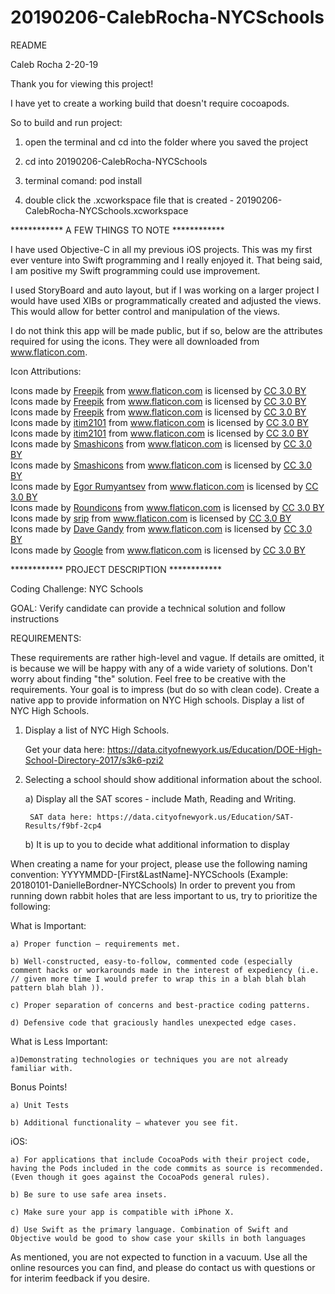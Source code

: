 # 20190206-CalebRocha-NYCSchools

README

Caleb Rocha
2-20-19

Thank you for viewing this project!

I have yet to create a working build that doesn't require cocoapods.

So to build and run project:

1) open the terminal and cd into the folder where you saved the project 

2) cd into 20190206-CalebRocha-NYCSchools

3) terminal comand: pod install

4) double click the .xcworkspace file that is created - 20190206-CalebRocha-NYCSchools.xcworkspace

************ A FEW THINGS TO NOTE ************

I have used Objective-C in all my previous iOS projects. This was my first ever venture into Swift programming and I really enjoyed it. That being said, I am positive my Swift programming could use improvement.

I used StoryBoard and auto layout, but if I was working on a larger project I would have used XIBs or programmatically created and adjusted the views. This would allow for better control and manipulation of the views.

I do not think this app will be made public, but if so, below are the attributes required for using the icons. They were all downloaded from www.flaticon.com.

Icon Attributions:

<div>Icons made by <a href="https://www.freepik.com/" title="Freepik">Freepik</a> from <a href="https://www.flaticon.com/" 			    title="Flaticon">www.flaticon.com</a> is licensed by <a href="http://creativecommons.org/licenses/by/3.0/" 			    title="Creative Commons BY 3.0" target="_blank">CC 3.0 BY</a></div>

<div>Icons made by <a href="https://www.freepik.com/" title="Freepik">Freepik</a> from <a href="https://www.flaticon.com/" 			    title="Flaticon">www.flaticon.com</a> is licensed by <a href="http://creativecommons.org/licenses/by/3.0/" 			    title="Creative Commons BY 3.0" target="_blank">CC 3.0 BY</a></div>

<div>Icons made by <a href="https://www.freepik.com/" title="Freepik">Freepik</a> from <a href="https://www.flaticon.com/" 			    title="Flaticon">www.flaticon.com</a> is licensed by <a href="http://creativecommons.org/licenses/by/3.0/" 			    title="Creative Commons BY 3.0" target="_blank">CC 3.0 BY</a></div>

<div>Icons made by <a href="https://www.flaticon.com/authors/itim2101" title="itim2101">itim2101</a> from <a href="https://www.flaticon.com/" 			    title="Flaticon">www.flaticon.com</a> is licensed by <a href="http://creativecommons.org/licenses/by/3.0/" 			    title="Creative Commons BY 3.0" target="_blank">CC 3.0 BY</a></div>

<div>Icons made by <a href="https://www.flaticon.com/authors/itim2101" title="itim2101">itim2101</a> from <a href="https://www.flaticon.com/" 			    title="Flaticon">www.flaticon.com</a> is licensed by <a href="http://creativecommons.org/licenses/by/3.0/" 			    title="Creative Commons BY 3.0" target="_blank">CC 3.0 BY</a></div>

<div>Icons made by <a href="https://www.flaticon.com/authors/smashicons" title="Smashicons">Smashicons</a> from <a href="https://www.flaticon.com/" 			    title="Flaticon">www.flaticon.com</a> is licensed by <a href="http://creativecommons.org/licenses/by/3.0/" 			    title="Creative Commons BY 3.0" target="_blank">CC 3.0 BY</a></div>

<div>Icons made by <a href="https://www.flaticon.com/authors/smashicons" title="Smashicons">Smashicons</a> from <a href="https://www.flaticon.com/" 			    title="Flaticon">www.flaticon.com</a> is licensed by <a href="http://creativecommons.org/licenses/by/3.0/" 			    title="Creative Commons BY 3.0" target="_blank">CC 3.0 BY</a></div>

<div>Icons made by <a href="https://www.flaticon.com/authors/egor-rumyantsev" title="Egor Rumyantsev">Egor Rumyantsev</a> from <a href="https://www.flaticon.com/" 			    title="Flaticon">www.flaticon.com</a> is licensed by <a href="http://creativecommons.org/licenses/by/3.0/" 			    title="Creative Commons BY 3.0" target="_blank">CC 3.0 BY</a></div>

<div>Icons made by <a href="https://www.flaticon.com/authors/roundicons" title="Roundicons">Roundicons</a> from <a href="https://www.flaticon.com/" 			    title="Flaticon">www.flaticon.com</a> is licensed by <a href="http://creativecommons.org/licenses/by/3.0/" 			    title="Creative Commons BY 3.0" target="_blank">CC 3.0 BY</a></div>

<div>Icons made by <a href="https://www.flaticon.com/authors/srip" title="srip">srip</a> from <a href="https://www.flaticon.com/" 			    title="Flaticon">www.flaticon.com</a> is licensed by <a href="http://creativecommons.org/licenses/by/3.0/" 			    title="Creative Commons BY 3.0" target="_blank">CC 3.0 BY</a></div>

<div>Icons made by <a href="https://www.flaticon.com/authors/dave-gandy" title="Dave Gandy">Dave Gandy</a> from <a href="https://www.flaticon.com/" 			    title="Flaticon">www.flaticon.com</a> is licensed by <a href="http://creativecommons.org/licenses/by/3.0/" 			    title="Creative Commons BY 3.0" target="_blank">CC 3.0 BY</a></div>

<div>Icons made by <a href="https://www.flaticon.com/authors/google" title="Google">Google</a> from <a href="https://www.flaticon.com/" 			    title="Flaticon">www.flaticon.com</a> is licensed by <a href="http://creativecommons.org/licenses/by/3.0/" 			    title="Creative Commons BY 3.0" target="_blank">CC 3.0 BY</a></div>







************ PROJECT DESCRIPTION ************


Coding Challenge: NYC Schools

GOAL: Verify candidate can provide a technical solution and follow instructions

REQUIREMENTS:

These requirements are rather high-level and vague. If details are omitted, it is because we will be happy with any of a wide variety of solutions. Don't worry about finding "the" solution. Feel free to be creative with the requirements. Your goal is to impress (but do so with clean code). Create a native app to provide information on NYC High schools.
Display a list of NYC High Schools. 

1) Display a list of NYC High Schools. 

	Get your data here: https://data.cityofnewyork.us/Education/DOE-High-School-Directory-2017/s3k6-pzi2

2) Selecting a school should show additional information about the school.

	a) Display all the SAT scores - include Math, Reading and Writing. 
  
		SAT data here: https://data.cityofnewyork.us/Education/SAT-Results/f9bf-2cp4

	b) It is up to you to decide what additional information to display


When creating a name for your project, please use the following naming convention:
YYYYMMDD-[First&LastName]-NYCSchools (Example: 20180101-DanielleBordner-NYCSchools)
In order to prevent you from running down rabbit holes that are less important to us, try to prioritize the following:

What is Important:
	
	a) Proper function – requirements met.

	b) Well-constructed, easy-to-follow, commented code (especially comment hacks or workarounds made in the interest of expediency (i.e. // given more time I would prefer to wrap this in a blah blah blah pattern blah blah )).

	c) Proper separation of concerns and best-practice coding patterns.

	d) Defensive code that graciously handles unexpected edge cases.


What is Less Important:

	a)Demonstrating technologies or techniques you are not already familiar with.

Bonus Points!

	a) Unit Tests
  
	b) Additional functionality – whatever you see fit.


iOS:

	a) For applications that include CocoaPods with their project code, having the Pods included in the code commits as source is recommended. (Even though it goes against the CocoaPods general rules). 
	
	b) Be sure to use safe area insets.
	
	c) Make sure your app is compatible with iPhone X.
	
	d) Use Swift as the primary language. Combination of Swift and Objective would be good to show case your skills in both languages


As mentioned, you are not expected to function in a vacuum. Use all the online resources you can find, and please do contact us with questions or for interim feedback if you desire. 



